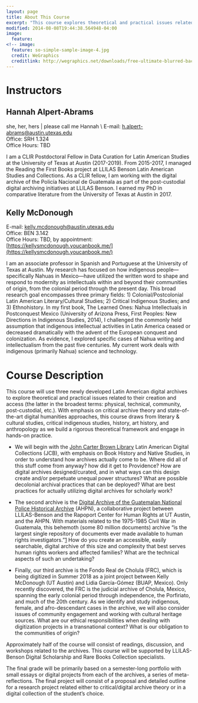 ```yaml
---
layout: page
title: About This Course
excerpt: "This course explores theoretical and practical issues related to the creation and access of Latin American digital archives."
modified: 2014-08-08T19:44:38.564948-04:00
image:
  feature:
<!-- image:
  feature: so-simple-sample-image-4.jpg
  credit: WeGraphics
  creditlink: http://wegraphics.net/downloads/free-ultimate-blurred-background-pack/ -->
---
```


# Instructors 

## Hannah Alpert-Abrams 
she, her, hers | please call me Hannah \\
E-mail: h.alpert-abrams@austin.utexas.edu  
Office: SRH 1.324  
Office Hours: TBD

<!-- ![Hannah Alpert-Abrams](../images/HannahRed_small.jpg){:.align-left}  -->
I am a CLIR Postdoctoral Fellow in Data Curation for Latin American Studies at the University of Texas at Austin (2017-2019). From 2015-2017, I managed the Reading the First Books project at LLILAS Benson Latin American Studies and Collections. As a CLIR fellow, I am working with the digital archive of the Policía Nacional de Guatemala as part of the post-custodial digital archiving initiatives at LLILAS Benson. I earned my PhD in comparative literature from the University of Texas at Austin in 2017. 

## Kelly McDonough
E-mail: kelly.mcdonough@austin.utexas.edu  
Office: BEN 3.142  
Office Hours: TBD, by appointment: [https://kellysmcdonough.youcanbook.me/](https://kellysmcdonough.youcanbook.me/)

I am an associate professor in Spanish and Portuguese at the University of Texas at Austin. My research has focused on how indigenous people—specifically Nahuas in Mexico—have utilized the written word to shape and respond to modernity as intellectuals within and beyond their communities of origin, from the colonial period through the present day. This broad research goal encompasses three primary fields: 1) Colonial/Postcolonial Latin American Literary/Cultural Studies; 2) Critical Indigenous Studies; and 3) Ethnohistory. In my first book, The Learned Ones: Nahua Intellectuals in Postconquest Mexico (University of Arizona Press, First Peoples: New Directions in Indigenous Studies, 2014), I challenged the commonly held assumption that indigenous intellectual activities in Latin America ceased or decreased dramatically with the advent of the European conquest and colonization. As evidence, I explored specific cases of Nahua writing and intellectualism from the past five centuries. My current work deals with indigenous (primarily Nahua) science and technology.

# Course Description

This course will use three newly developed Latin American digital archives to explore theoretical and practical issues related to their creation and access (the latter in the broadest terms: physical, technical, community, post-custodial, etc.). With emphasis on critical archive theory and state-of-the-art digital humanities approaches, this course draws from literary & cultural studies, critical indigenous studies, history, art history, and anthropology as we build a rigorous theoretical framework and engage in hands-on practice.

* We will begin with the [John Carter Brown Library](https://www.brown.edu/academics/libraries/john-carter-brown/) Latin American Digital Collections (JCB), with emphasis on Book History and Native Studies, in order to understand how archives actually come to be. Where did all of this stuff come from anyway? how did it get to Providence? How are digital archives designed/curated, and in what ways can this design create and/or perpetuate unequal power structures? What are possible decolonial archival practices that can be deployed? What are best practices for actually utilizing digital archives for scholarly work?

* The second archive is the [Digital Archive of the Guatemalan National Police Historical Archive](https://ahpn.lib.utexas.edu/) (AHPN), a collaborative project between LLILAS-Benson and the Rapoport Center for Human Rights at UT Austin, and the AHPN. With materials related to the 1975-1985 Civil War in Guatemala, this behemoth (some 80 million documents) archive “is the largest single repository of documents ever made available to human rights investigators.”[1](https://ahpn.lib.utexas.edu/about_ahpn) How do you create an accessible, easily searchable, digital archive of this size and complexity that best serves human rights workers and affected families? What are the technical aspects of such an undertaking?

* Finally, our third archive is the Fondo Real de Cholula (FRC), which is being digitized in Summer 2018 as a joint project between Kelly McDonough (UT Austin) and Lidia García-Gómez (BUAP, Mexico). Only recently discovered, the FRC is the judicial archive of Cholula, Mexico, spanning the early colonial period through independence, the Porfiriato, and much of the 20th century. As we identify and study indigenous, female, and afro-descendant cases in the archive, we will also consider issues of community engagement and working with cultural heritage sources. What are our ethical responsibilities when dealing with digitization projects in a transnational context? What is our obligation to the communities of origin?

Approximately half of the course will consist of readings, discussion, and workshops related to the archives. This course will be supported by LLILAS-Benson Digital Scholarship and Rare Books Collection specialists. 

The final grade will be primarily based on a semester-long portfolio with small essays or digital projects from each of the archives, a series of meta-reflections. The final project will consist of a proposal and detailed outline for a research project related either to critical/digital archive theory or in a digital collection of the student’s choice.